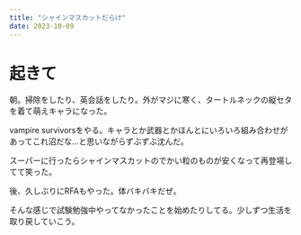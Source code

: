 ```yaml
---
title: "シャインマスカットだらけ"
date: 2023-10-09
---
```


# 起きて
朝。掃除をしたり、英会話をしたり。外がマジに寒く、タートルネックの縦セタを着て萌えキャラになった。

vampire survivorsをやる。キャラとか武器とかほんとにいろいろ組み合わせがあってこれ沼だな...と思いながらずぶずぶ沈んだ。



スーパーに行ったらシャインマスカットのでかい粒のものが安くなって再登場してて笑った。

後、久しぶりにRFAもやった。体バキバキだぜ。


そんな感じで試験勉強中やってなかったことを始めたりしてる。少しずつ生活を取り戻していこう。